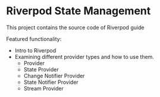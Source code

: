 # Riverpod State Management

This project contains the source code of Riverpod guide

Featured functionality:

- Intro to Riverpod
- Examining different provider types and how to use them.
  - Provider
  - State Provider
  - Change Notifier Provider
  - State Notifier Provider
  - Stream Provider
